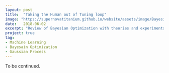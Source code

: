 ```yaml
---
layout: post
title:  "Taking the Human out of Tuning loop"
image: "https://supernovatitanium.github.io/website/assets/image/Bayesian Optimization/hyperparameter-32-b.png"
date:   2018-06-02
excerpt: "Review of Bayesian Optimization with theories and experiments."
project: true
tag:
- Machine Learning
- Bayesain Optimization
- Gaussian Process
---
```


To be continued.